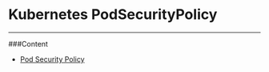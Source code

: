# Kubernetes PodSecurityPolicy

---

###Content


* [Pod Security Policy](PodSecurityPolicy/README.md)
